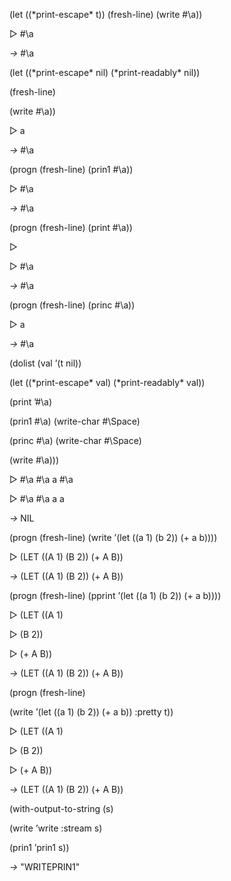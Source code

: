  



(let ((\*print-escape\* t)) (fresh-line) (write #\a)) 



▷ #\a 



*→* #\a 



(let ((\*print-escape\* nil) (\*print-readably\* nil)) 



(fresh-line) 



(write #\a)) 



▷ a 



*→* #\a 



(progn (fresh-line) (prin1 #\a)) 



▷ #\a 



*→* #\a 



(progn (fresh-line) (print #\a)) 



▷ 



▷ #\a 



*→* #\a 



(progn (fresh-line) (princ #\a)) 



▷ a 



*→* #\a 



(dolist (val ’(t nil)) 



(let ((\*print-escape\* val) (\*print-readably\* val)) 



(print ’#\a) 



(prin1 #\a) (write-char #\Space) 



(princ #\a) (write-char #\Space) 



(write #\a))) 



▷ #\a #\a a #\a 







 



 



▷ #\a #\a a a 



*→* NIL 



(progn (fresh-line) (write ’(let ((a 1) (b 2)) (+ a b)))) 



▷ (LET ((A 1) (B 2)) (+ A B)) 



*→* (LET ((A 1) (B 2)) (+ A B)) 



(progn (fresh-line) (pprint ’(let ((a 1) (b 2)) (+ a b)))) 



▷ (LET ((A 1) 



▷ (B 2)) 



▷ (+ A B)) 



*→* (LET ((A 1) (B 2)) (+ A B)) 



(progn (fresh-line) 



(write ’(let ((a 1) (b 2)) (+ a b)) :pretty t)) 



▷ (LET ((A 1) 



▷ (B 2)) 



▷ (+ A B)) 



*→* (LET ((A 1) (B 2)) (+ A B)) 



(with-output-to-string (s) 



(write ’write :stream s) 



(prin1 ’prin1 s)) 



*→* "WRITEPRIN1" 







 



 



